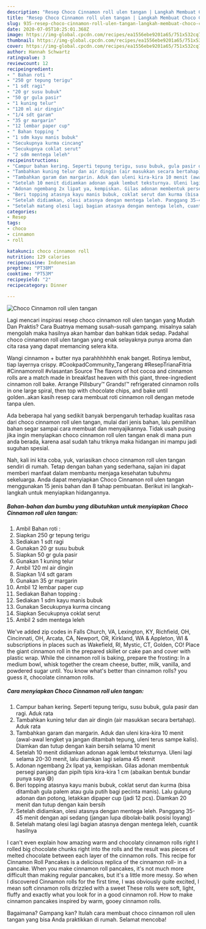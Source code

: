 ```yaml
---
description: "Resep Choco Cinnamon roll ulen tangan | Langkah Membuat Choco Cinnamon roll ulen tangan Yang Menggugah Selera"
title: "Resep Choco Cinnamon roll ulen tangan | Langkah Membuat Choco Cinnamon roll ulen tangan Yang Menggugah Selera"
slug: 935-resep-choco-cinnamon-roll-ulen-tangan-langkah-membuat-choco-cinnamon-roll-ulen-tangan-yang-menggugah-selera
date: 2020-07-05T10:25:01.368Z
image: https://img-global.cpcdn.com/recipes/ea1556ebe9201a65/751x532cq70/choco-cinnamon-roll-ulen-tangan-foto-resep-utama.jpg
thumbnail: https://img-global.cpcdn.com/recipes/ea1556ebe9201a65/751x532cq70/choco-cinnamon-roll-ulen-tangan-foto-resep-utama.jpg
cover: https://img-global.cpcdn.com/recipes/ea1556ebe9201a65/751x532cq70/choco-cinnamon-roll-ulen-tangan-foto-resep-utama.jpg
author: Hannah Schwartz
ratingvalue: 3
reviewcount: 12
recipeingredient:
- " Bahan roti "
- "250 gr tepung terigu"
- "1 sdt ragi"
- "20 gr susu bubuk"
- "50 gr gula pasir"
- "1 kuning telur"
- "120 ml air dingin"
- "1/4 sdt garam"
- "35 gr margarin"
- "12 lembar paper cup"
- " Bahan topping "
- "1 sdm kayu manis bubuk"
- "Secukupnya kurma cincang"
- "Secukupnya coklat serut"
- "2 sdm mentega leleh"
recipeinstructions:
- "Campur bahan kering. Seperti tepung terigu, susu bubuk, gula pasir dan ragi. Aduk rata"
- "Tambahkan kuning telur dan air dingin (air masukkan secara bertahap). Aduk rata"
- "Tambahkan garam dan margarin. Aduk dan uleni kira-kira 10 menit (awal-awal lengket ya jangan ditambah tepung, uleni terus sampe kalis). Diamkan dan tutup dengan kain bersih selama 10 menit"
- "Setelah 10 menit didiamkan adonan agak lembut teksturnya. Uleni lagi selama 20-30 menit, lalu diamkan lagi selama 45 menit"
- "Adonan ngembang 2x lipat ya, kempiskan. Gilas adonan membentuk persegi panjang dan pipih tipis kira-kira 1 cm (abaikan bentuk bundar punya saya 😅)"
- "Beri topping atasnya kayu manis bubuk, coklat serut dan kurma (bisa ditambah gula palem atau gula putih bagi pecinta manis). Lalu gulung adonan dan potong, letakkan dipaper cup (jadi 12 pcs). Diamkan 20 menit dan tutup dengan kain bersih"
- "Setelah didiamkan, olesi atasnya dengan mentega leleh. Panggang 35-45 menit dengan api sedang (jangan lupa dibolak-balik posisi loyang)"
- "Setelah matang olesi lagi bagian atasnya dengan mentega leleh, cuantik hasilnya"
categories:
- Resep
tags:
- choco
- cinnamon
- roll

katakunci: choco cinnamon roll 
nutrition: 129 calories
recipecuisine: Indonesian
preptime: "PT38M"
cooktime: "PT53M"
recipeyield: "2"
recipecategory: Dinner

---
```



![Choco Cinnamon roll ulen tangan](https://img-global.cpcdn.com/recipes/ea1556ebe9201a65/751x532cq70/choco-cinnamon-roll-ulen-tangan-foto-resep-utama.jpg)

Lagi mencari inspirasi resep choco cinnamon roll ulen tangan yang Mudah Dan Praktis? Cara Buatnya memang susah-susah gampang. misalnya salah mengolah maka hasilnya akan hambar dan bahkan tidak sedap. Padahal choco cinnamon roll ulen tangan yang enak selayaknya punya aroma dan cita rasa yang dapat memancing selera kita.

Wangi cinnamon + butter nya parahhhhhhh enak banget. Rotinya lembut, tiap layernya crispy. #CookpadCommunity_Tangerang #ResepTrianaFitria #Cinnamonroll #vlasantan Source  The flavors of hot cocoa and cinnamon rolls are a match made in breakfast heaven with this giant, three-ingredient cinnamon roll bake. Arrange Pillsbury™ Grands!™ refrigerated cinnamon rolls in one large spiral, then top with chocolate chips, and bake until golden..akan kasih resep cara membuat roti cinnamon roll dengan metode tanpa ulen.

Ada beberapa hal yang sedikit banyak berpengaruh terhadap kualitas rasa dari choco cinnamon roll ulen tangan, mulai dari jenis bahan, lalu pemilihan bahan segar sampai cara membuat dan menyajikannya. Tidak usah pusing jika ingin menyiapkan choco cinnamon roll ulen tangan enak di mana pun anda berada, karena asal sudah tahu triknya maka hidangan ini mampu jadi suguhan spesial.


Nah, kali ini kita coba, yuk, variasikan choco cinnamon roll ulen tangan sendiri di rumah. Tetap dengan bahan yang sederhana, sajian ini dapat memberi manfaat dalam membantu menjaga kesehatan tubuhmu sekeluarga. Anda dapat menyiapkan Choco Cinnamon roll ulen tangan menggunakan 15 jenis bahan dan 8 tahap pembuatan. Berikut ini langkah-langkah untuk menyiapkan hidangannya.

<!--inarticleads1-->

##### Bahan-bahan dan bumbu yang dibutuhkan untuk menyiapkan Choco Cinnamon roll ulen tangan:

1. Ambil  Bahan roti :
1. Siapkan 250 gr tepung terigu
1. Sediakan 1 sdt ragi
1. Gunakan 20 gr susu bubuk
1. Siapkan 50 gr gula pasir
1. Gunakan 1 kuning telur
1. Ambil 120 ml air dingin
1. Siapkan 1/4 sdt garam
1. Gunakan 35 gr margarin
1. Ambil 12 lembar paper cup
1. Sediakan  Bahan topping :
1. Sediakan 1 sdm kayu manis bubuk
1. Gunakan Secukupnya kurma cincang
1. Siapkan Secukupnya coklat serut
1. Ambil 2 sdm mentega leleh


We&#39;ve added zip codes in Falls Church, VA, Lexington, KY, Richfield, OH, Cincinnati, OH, Arcata, CA, Newport, OR, Kirkland, WA &amp; Appleton, WI &amp; subscriptions in places such as Wakefield, RI, Mystic, CT, Golden, CO! Place the giant cinnamon roll in the prepared skillet or cake pan and cover with plastic wrap. While the cinnamon roll is baking, prepare the frosting: In a medium bowl, whisk together the cream cheese, butter, milk, vanilla, and powdered sugar until. You know what&#39;s better than cinnamon rolls? you guess it, chocolate cinnamon rolls. 

<!--inarticleads2-->

##### Cara menyiapkan Choco Cinnamon roll ulen tangan:

1. Campur bahan kering. Seperti tepung terigu, susu bubuk, gula pasir dan ragi. Aduk rata
1. Tambahkan kuning telur dan air dingin (air masukkan secara bertahap). Aduk rata
1. Tambahkan garam dan margarin. Aduk dan uleni kira-kira 10 menit (awal-awal lengket ya jangan ditambah tepung, uleni terus sampe kalis). Diamkan dan tutup dengan kain bersih selama 10 menit
1. Setelah 10 menit didiamkan adonan agak lembut teksturnya. Uleni lagi selama 20-30 menit, lalu diamkan lagi selama 45 menit
1. Adonan ngembang 2x lipat ya, kempiskan. Gilas adonan membentuk persegi panjang dan pipih tipis kira-kira 1 cm (abaikan bentuk bundar punya saya 😅)
1. Beri topping atasnya kayu manis bubuk, coklat serut dan kurma (bisa ditambah gula palem atau gula putih bagi pecinta manis). Lalu gulung adonan dan potong, letakkan dipaper cup (jadi 12 pcs). Diamkan 20 menit dan tutup dengan kain bersih
1. Setelah didiamkan, olesi atasnya dengan mentega leleh. Panggang 35-45 menit dengan api sedang (jangan lupa dibolak-balik posisi loyang)
1. Setelah matang olesi lagi bagian atasnya dengan mentega leleh, cuantik hasilnya


I can&#39;t even explain how amazing warm and chocolaty cinnamon rolls right I rolled big chocolate chunks right into the rolls and the result was pieces of melted chocolate between each layer of the cinnamon rolls. This recipe for Cinnamon Roll Pancakes is a delicious replica of the cinnamon roll- in a pancake. When you make cinnamon roll pancakes, it&#39;s not much more difficult than making regular pancakes, but it&#39;s a little more messy. So when I discovered Cinnamon rolls for the first time, I was obviously quite excited, I mean soft cinnamon rolls drizzled with a sweet These rolls were soft, light, fluffy and exactly what you look for in a good cinnamon roll. How to make cinnamon pancakes inspired by warm, gooey cinnamon rolls. 

Bagaimana? Gampang kan? Itulah cara membuat choco cinnamon roll ulen tangan yang bisa Anda praktikkan di rumah. Selamat mencoba!

